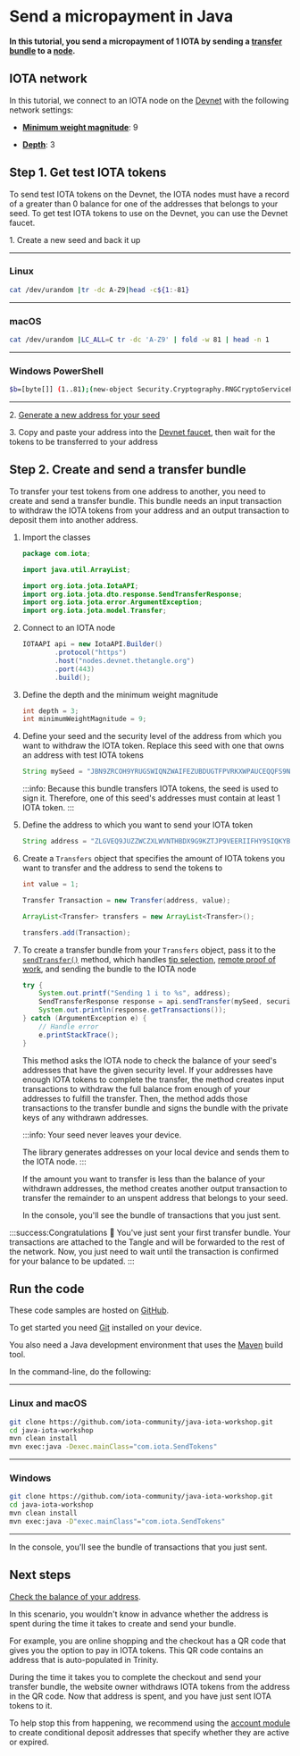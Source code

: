 # Send a micropayment in Java

**In this tutorial, you send a micropayment of 1 IOTA by sending a [transfer bundle](root://getting-started/0.1/transactions/bundles.md) to a [node](root://getting-started/0.1/network/nodes.md).**

## IOTA network

In this tutorial, we connect to an IOTA node on the [Devnet](root://getting-started/0.1/network/iota-networks.md#devnet) with the following network settings:

- **[Minimum weight magnitude](root://getting-started/0.1/network/minimum-weight-magnitude.md)**: 9

- **[Depth](root://getting-started/0.1/transactions/depth.md)**: 3

## Step 1. Get test IOTA tokens

To send test IOTA tokens on the Devnet, the IOTA nodes must have a record of a greater than 0 balance for one of the addresses that belongs to your seed. To get test IOTA tokens to use on the Devnet, you can use the Devnet faucet.

1\. Create a new seed and back it up

--------------------
### Linux
```bash
cat /dev/urandom |tr -dc A-Z9|head -c${1:-81}
```
---
### macOS
```bash
cat /dev/urandom |LC_ALL=C tr -dc 'A-Z9' | fold -w 81 | head -n 1
```
---
### Windows PowerShell
```bash
$b=[byte[]] (1..81);(new-object Security.Cryptography.RNGCryptoServiceProvider).GetBytes($b);-join($b|%{[char[]] (65..90+57..57)[$_%27]})
```
--------------------

2\. [Generate a new address for your seed](../java/generate-an-address.md)

3\. Copy and paste your address into the [Devnet faucet](https://faucet.devnet.iota.org), then wait for the tokens to be transferred to your address

## Step 2. Create and send a transfer bundle

To transfer your test tokens from one address to another, you need to create and send a transfer bundle. This bundle needs an input transaction to withdraw the IOTA tokens from your address and an output transaction to deposit them into another address.

1. Import the classes

    ```java
    package com.iota;

    import java.util.ArrayList;

    import org.iota.jota.IotaAPI;
    import org.iota.jota.dto.response.SendTransferResponse;
    import org.iota.jota.error.ArgumentException;
    import org.iota.jota.model.Transfer;
    ```

2. Connect to an IOTA node

    ```java
   IOTAAPI api = new IotaAPI.Builder()
            .protocol("https")
            .host("nodes.devnet.thetangle.org")
            .port(443)
            .build();
    ```

3. Define the depth and the minimum weight magnitude

    ```java
    int depth = 3;
    int minimumWeightMagnitude = 9;
    ```

4. Define your seed and the security level of the address from which you want to withdraw the IOTA token. Replace this seed with one that owns an address with test IOTA tokens

    ```java
    String mySeed = "JBN9ZRCOH9YRUGSWIQNZWAIFEZUBDUGTFPVRKXWPAUCEQQFS9NHPQLXCKZKRHVCCUZNF9CZZWKXRZVCWQ";
    ```

    :::info:
    Because this bundle transfers IOTA tokens, the seed is used to sign it. Therefore, one of this seed's addresses must contain at least 1 IOTA token.
    :::

5. Define the address to which you want to send your IOTA token

    ```java
    String address = "ZLGVEQ9JUZZWCZXLWVNTHBDX9G9KZTJP9VEERIIFHY9SIQKYBVAHIMLHXPQVE9IXFDDXNHQINXJDRPFDXNYVAPLZAW";
    ```

6. Create a `Transfers` object that specifies the amount of IOTA tokens you want to transfer and the address to send the tokens to

    ```java
    int value = 1;

    Transfer Transaction = new Transfer(address, value);
    
    ArrayList<Transfer> transfers = new ArrayList<Transfer>();

    transfers.add(Transaction);
    ```

7. To create a transfer bundle from your `Transfers` object, pass it to the [`sendTransfer()`](https://github.com/iotaledger/iota-java/blob/dev/docs/iota-java/sendTransfer.md) method, which handles [tip selection](root://getting-started/0.1/network/tip-selection.md), [remote proof of work](root://getting-started/0.1/transactions/proof-of-work.md), and sending the bundle to the IOTA node

    ```java
    try {
        System.out.printf("Sending 1 i to %s", address);
        SendTransferResponse response = api.sendTransfer(mySeed, securityLevel, depth, minimumWeightMagnitude, transfers, null, null, false, false, null);
        System.out.println(response.getTransactions());
    } catch (ArgumentException e) { 
        // Handle error
        e.printStackTrace(); 
    }
    ```

    This method asks the IOTA node to check the balance of your seed's addresses that have the given security level. If your addresses have enough IOTA tokens to complete the transfer, the method creates input transactions to withdraw the full balance from enough of your addresses to fulfill the transfer. Then, the method adds those transactions to the transfer bundle and signs the bundle with the private keys of any withdrawn addresses.

    :::info:
    Your seed never leaves your device.
    
    The library generates addresses on your local device and sends them to the IOTA node.
    :::

    If the amount you want to transfer is less than the balance of your withdrawn addresses, the method creates another output transaction to transfer the remainder to an unspent address that belongs to your seed.

    In the console, you'll see the bundle of transactions that you just sent.

:::success:Congratulations :tada:
You've just sent your first transfer bundle. Your transactions are attached to the Tangle and will be forwarded to the rest of the network. Now, you just need to wait until the transaction is confirmed for your balance to be updated.
:::

## Run the code

These code samples are hosted on [GitHub](https://github.com/iota-community/java-iota-workshop).

To get started you need [Git](https://git-scm.com/book/en/v2/Getting-Started-Installing-Git) installed on your device.

You also need a Java development environment that uses the [Maven](https://maven.apache.org/download.cgi) build tool.

In the command-line, do the following:

--------------------
### Linux and macOS
```bash
git clone https://github.com/iota-community/java-iota-workshop.git
cd java-iota-workshop
mvn clean install
mvn exec:java -Dexec.mainClass="com.iota.SendTokens"
```
---
### Windows
```bash
git clone https://github.com/iota-community/java-iota-workshop.git
cd java-iota-workshop
mvn clean install
mvn exec:java -D"exec.mainClass"="com.iota.SendTokens"
```
--------------------

In the console, you'll see the bundle of transactions that you just sent.

## Next steps

[Check the balance of your address](../java/check-balance.md).

In this scenario, you wouldn't know in advance whether the address is spent during the time it takes to create and send your bundle.

For example, you are online shopping and the checkout has a QR code that gives you the option to pay in IOTA tokens. This QR code contains an address that is auto-populated in Trinity.

During the time it takes you to complete the checkout and send your transfer bundle, the website owner withdraws IOTA tokens from the address in the QR code. Now that address is spent, and you have just sent IOTA tokens to it.

To help stop this from happening, we recommend using the [account module](root://account-module/1.0/overview.md) to create conditional deposit addresses that specify whether they are active or expired.